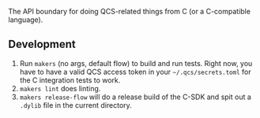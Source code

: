 The API boundary for doing QCS-related things from C (or a C-compatible language).

## Development

1. Run `makers` (no args, default flow) to build and run tests. Right now, you have to have a valid QCS access token in your `~/.qcs/secrets.toml` for the C integration tests to work.
1. `makers lint` does linting.
1. `makers release-flow` will do a release build of the C-SDK and spit out a `.dylib` file in the current directory.

